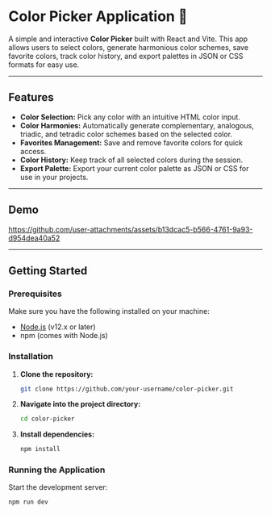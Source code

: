 # Color Picker Application 🎨

A simple and interactive **Color Picker** built with React and Vite. This app allows users to select colors, generate harmonious color schemes, save favorite colors, track color history, and export palettes in JSON or CSS formats for easy use.

---

## Features

- **Color Selection:** Pick any color with an intuitive HTML color input.
- **Color Harmonies:** Automatically generate complementary, analogous, triadic, and tetradic color schemes based on the selected color.
- **Favorites Management:** Save and remove favorite colors for quick access.
- **Color History:** Keep track of all selected colors during the session.
- **Export Palette:** Export your current color palette as JSON or CSS for use in your projects.

---

## Demo



https://github.com/user-attachments/assets/b13dcac5-b566-4761-9a93-d954dea40a52



---

## Getting Started

### Prerequisites

Make sure you have the following installed on your machine:

- [Node.js](https://nodejs.org/) (v12.x or later)
- npm (comes with Node.js)

### Installation

1. **Clone the repository:**
    ```bash
    git clone https://github.com/your-username/color-picker.git
    ```
2. **Navigate into the project directory:**
    ```bash
    cd color-picker
    ```
3. **Install dependencies:**
    ```bash
    npm install
    ```

### Running the Application

Start the development server:

```bash
npm run dev
